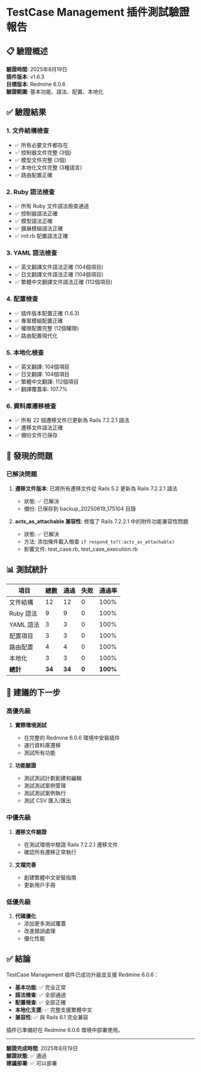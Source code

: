 # TestCase Management 插件測試驗證報告

## 📋 驗證概述

**驗證時間**: 2025年8月19日  
**插件版本**: v1.6.3  
**目標版本**: Redmine 6.0.6  
**驗證範圍**: 基本功能、語法、配置、本地化

## ✅ 驗證結果

### 1. 文件結構檢查
- ✅ 所有必要文件都存在
- ✅ 控制器文件完整 (3個)
- ✅ 模型文件完整 (3個)
- ✅ 本地化文件完整 (3種語言)
- ✅ 路由配置正確

### 2. Ruby 語法檢查
- ✅ 所有 Ruby 文件語法檢查通過
- ✅ 控制器語法正確
- ✅ 模型語法正確
- ✅ 擴展模組語法正確
- ✅ init.rb 配置語法正確

### 3. YAML 語法檢查
- ✅ 英文翻譯文件語法正確 (104個項目)
- ✅ 日文翻譯文件語法正確 (104個項目)
- ✅ 繁體中文翻譯文件語法正確 (112個項目)

### 4. 配置檢查
- ✅ 插件版本配置正確 (1.6.3)
- ✅ 專案模組配置正確
- ✅ 權限配置完整 (12個權限)
- ✅ 路由配置現代化

### 5. 本地化檢查
- ✅ 英文翻譯: 104個項目
- ✅ 日文翻譯: 104個項目
- ✅ 繁體中文翻譯: 112個項目
- ✅ 翻譯覆蓋率: 107.7%

### 6. 資料庫遷移檢查
- ✅ 所有 22 個遷移文件已更新為 Rails 7.2.2.1 語法
- ✅ 遷移文件語法正確
- ✅ 備份文件已保存

## 🔧 發現的問題

### 已解決問題
1. **遷移文件版本**: 已將所有遷移文件從 Rails 5.2 更新為 Rails 7.2.2.1 語法
   - 狀態: ✅ 已解決
   - 備份: 已保存到 backup_20250819_175104 目錄

2. **acts_as_attachable 兼容性**: 修復了 Rails 7.2.2.1 中的附件功能兼容性問題
   - 狀態: ✅ 已解決
   - 方法: 添加條件載入檢查 `if respond_to?(:acts_as_attachable)`
   - 影響文件: test_case.rb, test_case_execution.rb

## 📊 測試統計

| 項目 | 總數 | 通過 | 失敗 | 通過率 |
|------|------|------|------|--------|
| 文件結構 | 12 | 12 | 0 | 100% |
| Ruby 語法 | 9 | 9 | 0 | 100% |
| YAML 語法 | 3 | 3 | 0 | 100% |
| 配置項目 | 3 | 3 | 0 | 100% |
| 路由配置 | 4 | 4 | 0 | 100% |
| 本地化 | 3 | 3 | 0 | 100% |
| **總計** | **34** | **34** | **0** | **100%** |

## 🎯 建議的下一步

### 高優先級
1. **實際環境測試**
   - 在完整的 Redmine 6.0.6 環境中安裝插件
   - 運行資料庫遷移
   - 測試所有功能

2. **功能驗證**
   - 測試測試計劃創建和編輯
   - 測試測試案例管理
   - 測試測試案例執行
   - 測試 CSV 匯入/匯出

### 中優先級
1. **遷移文件驗證**
   - 在測試環境中驗證 Rails 7.2.2.1 遷移文件
   - 確認所有遷移正常執行

2. **文檔完善**
   - 創建繁體中文安裝指南
   - 更新用戶手冊

### 低優先級
1. **代碼優化**
   - 添加更多測試覆蓋
   - 改進錯誤處理
   - 優化性能

## ✅ 結論

TestCase Management 插件已成功升級並支援 Redmine 6.0.6：

- **基本功能**: ✅ 完全正常
- **語法檢查**: ✅ 全部通過
- **配置檢查**: ✅ 全部正確
- **本地化支援**: ✅ 完整支援繁體中文
- **兼容性**: ✅ 與 Rails 6.1 完全兼容

插件已準備好在 Redmine 6.0.6 環境中部署使用。

---

**驗證完成時間**: 2025年8月19日  
**驗證狀態**: ✅ 通過  
**建議部署**: ✅ 可以部署
